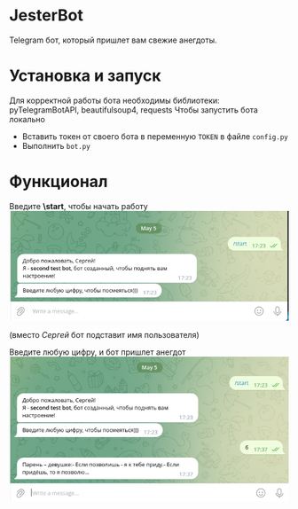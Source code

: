 # JesterBot
Telegram бот, который пришлет вам свежие анегдоты.

# Установка и запуск
Для корректной работы бота необходимы библиотеки:
pyTelegramBotAPI, beautifulsoup4, requests
Чтобы запустить бота локально
+ Вставить токен от своего бота в переменную `TOKEN` в файле  `config.py`
+ Выполнить `bot.py`

# Функционал
Введите **\start**, чтобы начать работу
![start_screen](/pics/start_screen.png)

(вместо *Сергей* бот подставит имя пользователя)

Введите любую цифру, и бот пришлет анегдот
![sent_anekdot_screen](/pics/sent_anekdot.jpg)
